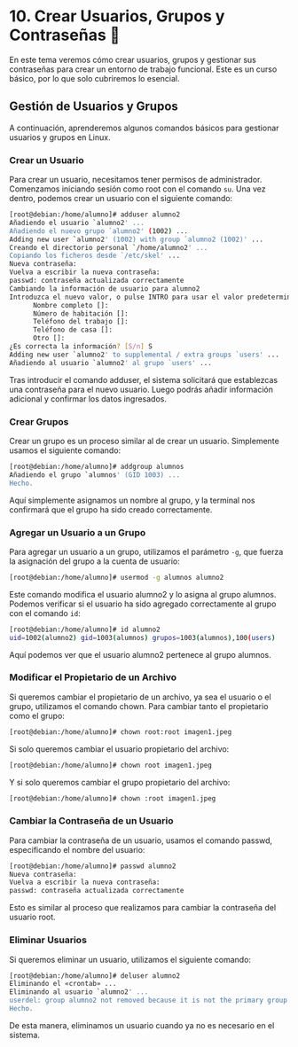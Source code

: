 # 10. Crear Usuarios, Grupos y Contraseñas 👥

En este tema veremos cómo crear usuarios, grupos y gestionar sus contraseñas para crear un entorno de trabajo funcional. Este es un curso básico, por lo que solo cubriremos lo esencial.

## Gestión de Usuarios y Grupos

A continuación, aprenderemos algunos comandos básicos para gestionar usuarios y grupos en Linux.

### Crear un Usuario

Para crear un usuario, necesitamos tener permisos de administrador. Comenzamos iniciando sesión como root con el comando `su`. Una vez dentro, podemos crear un usuario con el siguiente comando:

```bash
[root@debian:/home/alumno]# adduser alumno2
Añadiendo el usuario `alumno2' ...
Añadiendo el nuevo grupo `alumno2' (1002) ...
Adding new user `alumno2' (1002) with group `alumno2 (1002)' ...
Creando el directorio personal `/home/alumno2' ...
Copiando los ficheros desde `/etc/skel' ...
Nueva contraseña:
Vuelva a escribir la nueva contraseña:
passwd: contraseña actualizada correctamente
Cambiando la información de usuario para alumno2
Introduzca el nuevo valor, o pulse INTRO para usar el valor predeterminado
	  Nombre completo []: 
	  Número de habitación []: 
	  Teléfono del trabajo []: 
	  Teléfono de casa []: 
	  Otro []: 
¿Es correcta la información? [S/n] S
Adding new user `alumno2' to supplemental / extra groups `users' ...
Añadiendo al usuario `alumno2' al grupo `users' ...
```

Tras introducir el comando adduser, el sistema solicitará que establezcas una contraseña para el nuevo usuario. Luego podrás añadir información adicional y confirmar los datos ingresados.

### Crear Grupos

Crear un grupo es un proceso similar al de crear un usuario. Simplemente usamos el siguiente comando:

```bash
[root@debian:/home/alumno]# addgroup alumnos
Añadiendo el grupo `alumnos' (GID 1003) ...
Hecho.
```

Aquí simplemente asignamos un nombre al grupo, y la terminal nos confirmará que el grupo ha sido creado correctamente.

### Agregar un Usuario a un Grupo

Para agregar un usuario a un grupo, utilizamos el parámetro `-g`, que fuerza la asignación del grupo a la cuenta de usuario:

```bash
[root@debian:/home/alumno]# usermod -g alumnos alumno2
```

Este comando modifica el usuario alumno2 y lo asigna al grupo alumnos. Podemos verificar si el usuario ha sido agregado correctamente al grupo con el comando `id`:

```bash
[root@debian:/home/alumno]# id alumno2
uid=1002(alumno2) gid=1003(alumnos) grupos=1003(alumnos),100(users)
```

Aquí podemos ver que el usuario alumno2 pertenece al grupo alumnos.

### Modificar el Propietario de un Archivo

Si queremos cambiar el propietario de un archivo, ya sea el usuario o el grupo, utilizamos el comando chown. Para cambiar tanto el propietario como el grupo:

```bash
[root@debian:/home/alumno]# chown root:root imagen1.jpeg
```

Si solo queremos cambiar el usuario propietario del archivo:

```bash
[root@debian:/home/alumno]# chown root imagen1.jpeg
```

Y si solo queremos cambiar el grupo propietario del archivo:

```bash
[root@debian:/home/alumno]# chown :root imagen1.jpeg
```

### Cambiar la Contraseña de un Usuario

Para cambiar la contraseña de un usuario, usamos el comando passwd, especificando el nombre del usuario:

```bash
[root@debian:/home/alumno]# passwd alumno2
Nueva contraseña: 
Vuelva a escribir la nueva contraseña: 
passwd: contraseña actualizada correctamente
```

Esto es similar al proceso que realizamos para cambiar la contraseña del usuario root.

### Eliminar Usuarios

Si queremos eliminar un usuario, utilizamos el siguiente comando:

```bash
[root@debian:/home/alumno]# deluser alumno2
Eliminando el «crontab» ...
Eliminando al usuario `alumno2' ...
userdel: group alumno2 not removed because it is not the primary group of user alumno2.
Hecho.
```

De esta manera, eliminamos un usuario cuando ya no es necesario en el sistema.














